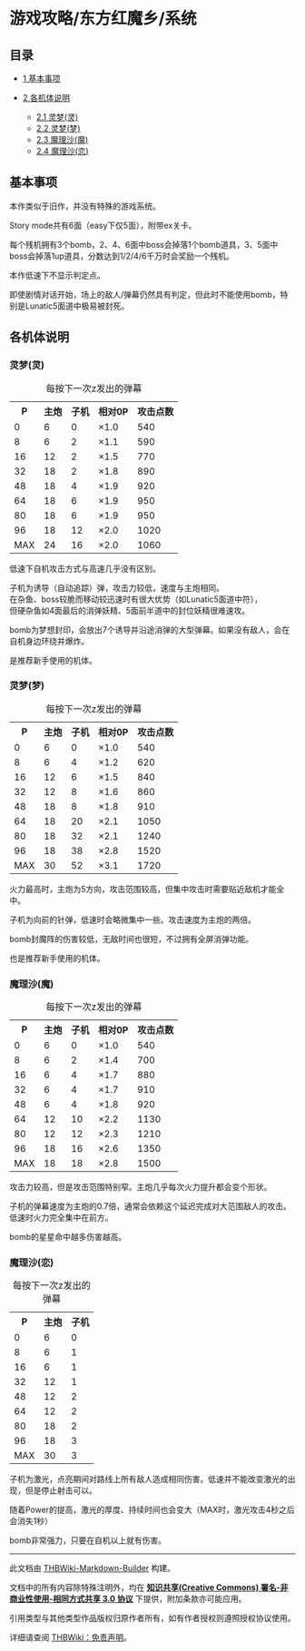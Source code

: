 # 游戏攻略/东方红魔乡/系统

<!-- source html: G:\repos\THBWiki-Markdown-Builder\THBWikiMarkdown\Temp\main\5\57\ns0%3A%E6%B8%B8%E6%88%8F%E6%94%BB%E7%95%A5%2F%E4%B8%9C%E6%96%B9%E7%BA%A2%E9%AD%94%E4%B9%A1%2F%E7%B3%BB%E7%BB%9F.html -->




## 目录

- [1 基本事项](#基本事项)
- [2 各机体说明](#各机体说明)

  - [2.1 灵梦(灵)](#灵梦(灵))
  - [2.2 灵梦(梦)](#灵梦(梦))
  - [2.3 魔理沙(魔)](#魔理沙(魔))
  - [2.4 魔理沙(恋)](#魔理沙(恋))








## 基本事项
  
本作类似于旧作，并没有特殊的游戏系统。  

Story mode共有6面（easy下仅5面），附带ex关卡。  

每个残机拥有3个bomb，2、4、6面中boss会掉落1个bomb道具，3、5面中boss会掉落1up道具，分数达到1/2/4/6千万时会奖励一个残机。  

本作低速下不显示判定点。  

即使剧情对话开始，场上的敌人/弹幕仍然具有判定，但此时不能使用bomb，特别是Lunatic5面道中极易被封死。
  


## 各机体说明

### 灵梦(灵)

<table>
<caption>每按下一次z发出的弹幕
</caption>
<tbody><tr>
<th>P</th>
<th>主炮</th>
<th>子机</th>
<th>相对0P</th>
<th>攻击点数
</th></tr>
<tr>
<td>0</td>
<td>6</td>
<td>0</td>
<td>×1.0</td>
<td>540
</td></tr>
<tr>
<td>8</td>
<td>6</td>
<td>2</td>
<td>×1.1</td>
<td>590
</td></tr>
<tr>
<td>16</td>
<td>12</td>
<td>2</td>
<td>×1.5</td>
<td>770
</td></tr>
<tr>
<td>32</td>
<td>18</td>
<td>2</td>
<td>×1.8</td>
<td>890
</td></tr>
<tr>
<td>48</td>
<td>18</td>
<td>4</td>
<td>×1.9</td>
<td>920
</td></tr>
<tr>
<td>64</td>
<td>18</td>
<td>6</td>
<td>×1.9</td>
<td>950
</td></tr>
<tr>
<td>80</td>
<td>18</td>
<td>6</td>
<td>×1.9</td>
<td>950
</td></tr>
<tr>
<td>96</td>
<td>18</td>
<td>12</td>
<td>×2.0</td>
<td>1020
</td></tr>
<tr>
<td>MAX</td>
<td>24</td>
<td>16</td>
<td>×2.0</td>
<td>1060
</td></tr></tbody></table>


  
低速下自机攻击方式与高速几乎没有区别。  

子机为诱导（自动追踪）弹，攻击力较低，速度与主炮相同。  
在杂鱼、boss较脆而移动较迅速时有很大优势（如Lunatic5面道中符），  
但硬杂鱼如4面最后的消弹妖精、5面前半道中的封位妖精很难速攻。  

bomb为梦想封印，会放出7个诱导并沿途消弹的大型弹幕。如果没有敌人，会在自机身边环绕并爆炸。  

是推荐新手使用的机体。
  



### 灵梦(梦)

<table>
<caption>每按下一次z发出的弹幕
</caption>
<tbody><tr>
<th>P</th>
<th>主炮</th>
<th>子机</th>
<th>相对0P</th>
<th>攻击点数
</th></tr>
<tr>
<td>0</td>
<td>6</td>
<td>0</td>
<td>×1.0</td>
<td>540
</td></tr>
<tr>
<td>8</td>
<td>6</td>
<td>4</td>
<td>×1.2</td>
<td>620
</td></tr>
<tr>
<td>16</td>
<td>12</td>
<td>6</td>
<td>×1.5</td>
<td>840
</td></tr>
<tr>
<td>32</td>
<td>12</td>
<td>8</td>
<td>×1.6</td>
<td>860
</td></tr>
<tr>
<td>48</td>
<td>18</td>
<td>8</td>
<td>×1.8</td>
<td>910
</td></tr>
<tr>
<td>64</td>
<td>18</td>
<td>20</td>
<td>×2.1</td>
<td>1050
</td></tr>
<tr>
<td>80</td>
<td>18</td>
<td>32</td>
<td>×2.1</td>
<td>1240
</td></tr>
<tr>
<td>96</td>
<td>18</td>
<td>38</td>
<td>×2.8</td>
<td>1520
</td></tr>
<tr>
<td>MAX</td>
<td>30</td>
<td>52</td>
<td>×3.1</td>
<td>1720
</td></tr></tbody></table>


  
火力最高时，主炮为5方向，攻击范围较高，但集中攻击时需要贴近敌机才能全中。  

子机为向前的针弹，低速时会略微集中一些。攻击速度为主炮的两倍。  

bomb封魔阵的伤害较低，无敌时间也很短，不过拥有全屏消弹功能。  

也是推荐新手使用的机体。
  



### 魔理沙(魔)

<table>
<caption>每按下一次z发出的弹幕
</caption>
<tbody><tr>
<th>P</th>
<th>主炮</th>
<th>子机</th>
<th>相对0P</th>
<th>攻击点数
</th></tr>
<tr>
<td>0</td>
<td>6</td>
<td>0</td>
<td>×1.0</td>
<td>540
</td></tr>
<tr>
<td>8</td>
<td>6</td>
<td>2</td>
<td>×1.4</td>
<td>700
</td></tr>
<tr>
<td>16</td>
<td>6</td>
<td>4</td>
<td>×1.7</td>
<td>880
</td></tr>
<tr>
<td>32</td>
<td>6</td>
<td>4</td>
<td>×1.7</td>
<td>910
</td></tr>
<tr>
<td>48</td>
<td>6</td>
<td>4</td>
<td>×1.8</td>
<td>920
</td></tr>
<tr>
<td>64</td>
<td>12</td>
<td>10</td>
<td>×2.2</td>
<td>1130
</td></tr>
<tr>
<td>80</td>
<td>12</td>
<td>12</td>
<td>×2.3</td>
<td>1210
</td></tr>
<tr>
<td>96</td>
<td>18</td>
<td>16</td>
<td>×2.6</td>
<td>1350
</td></tr>
<tr>
<td>MAX</td>
<td>18</td>
<td>18</td>
<td>×2.8</td>
<td>1500
</td></tr></tbody></table>


  
攻击力较高，但是攻击范围特别窄。主炮几乎每次火力提升都会变个形状。  

子机的弹幕速度为主炮的0.7倍，通常会依赖这个延迟完成对大范围敌人的攻击。低速时火力完全集中在前方。  

bomb的星星命中越多伤害越高。
  



### 魔理沙(恋)

<table>
<caption>每按下一次z发出的弹幕
</caption>
<tbody><tr>
<th>P</th>
<th>主炮</th>
<th>子机
</th></tr>
<tr>
<td>0</td>
<td>6</td>
<td>0
</td></tr>
<tr>
<td>8</td>
<td>6</td>
<td>1
</td></tr>
<tr>
<td>16</td>
<td>6</td>
<td>1
</td></tr>
<tr>
<td>32</td>
<td>12</td>
<td>1
</td></tr>
<tr>
<td>48</td>
<td>12</td>
<td>2
</td></tr>
<tr>
<td>64</td>
<td>12</td>
<td>2
</td></tr>
<tr>
<td>80</td>
<td>18</td>
<td>2
</td></tr>
<tr>
<td>96</td>
<td>18</td>
<td>3
</td></tr>
<tr>
<td>MAX</td>
<td>30</td>
<td>3
</td></tr></tbody></table>


  
子机为激光，点亮期间对路线上所有敌人造成相同伤害。低速并不能改变激光的出现，但是停止射击可以。  

随着Power的提高，激光的厚度、持续时间也会变大（MAX时，激光攻击4秒之后会消失1秒）  

bomb非常强力，只要在自机以上就有伤害。
  





---

此文档由 [THBWiki-Markdown-Builder](https://github.com/Delsin-Yu/THBWiki-Markdown-Builder) 构建。

文档中的所有内容除特殊注明外，均在 [**知识共享(Creative Commons) 署名-非商业性使用-相同方式共享 3.0 协议**](https://creativecommons.org/licenses/by-sa/3.0/deed.zh-hans) 下提供，附加条款亦可能应用。

引用类型与其他类型作品版权归原作者所有，如有作者授权则遵照授权协议使用。

详细请查阅 [THBWiki：免责声明](https://thbwiki.cc/THBWiki:%E5%85%8D%E8%B4%A3%E5%A3%B0%E6%98%8E)。

